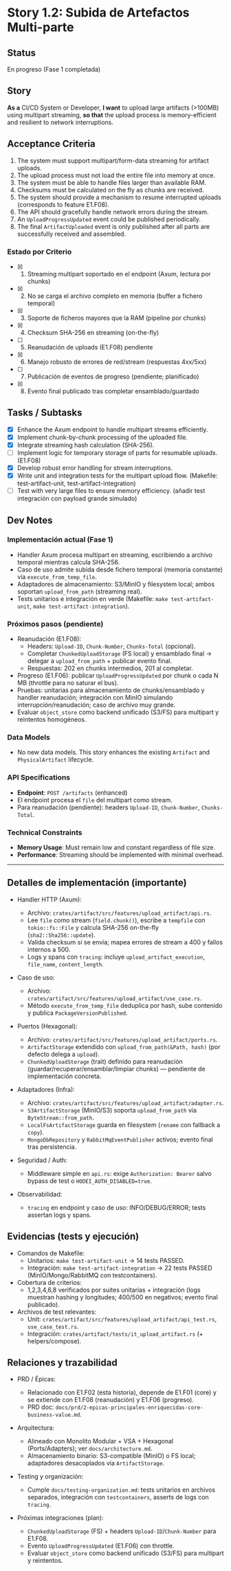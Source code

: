 # Story 1.2: Subida de Artefactos Multi-parte

## Status

En progreso (Fase 1 completada)

## Story

**As a** CI/CD System or Developer,
**I want** to upload large artifacts (>100MB) using multipart streaming,
**so that** the upload process is memory-efficient and resilient to network interruptions.

## Acceptance Criteria

1. The system must support multipart/form-data streaming for artifact uploads.
2. The upload process must not load the entire file into memory at once.
3. The system must be able to handle files larger than available RAM.
4. Checksums must be calculated on the fly as chunks are received.
5. The system should provide a mechanism to resume interrupted uploads (corresponds to feature E1.F08).
6. The API should gracefully handle network errors during the stream.
7. An `UploadProgressUpdated` event could be published periodically.
8. The final `ArtifactUploaded` event is only published after all parts are successfully received and assembled.

### Estado por Criterio

- [x] 1. Streaming multipart soportado en el endpoint (Axum, lectura por chunks)
- [x] 2. No se carga el archivo completo en memoria (buffer a fichero temporal)
- [x] 3. Soporte de ficheros mayores que la RAM (pipeline por chunks)
- [x] 4. Checksum SHA-256 en streaming (on-the-fly)
- [ ] 5. Reanudación de uploads (E1.F08) pendiente
- [x] 6. Manejo robusto de errores de red/stream (respuestas 4xx/5xx)
- [ ] 7. Publicación de eventos de progreso (pendiente; planificado)
- [x] 8. Evento final publicado tras completar ensamblado/guardado

## Tasks / Subtasks

- [x] Enhance the Axum endpoint to handle multipart streams efficiently.
- [x] Implement chunk-by-chunk processing of the uploaded file.
- [x] Integrate streaming hash calculation (SHA-256).
- [ ] Implement logic for temporary storage of parts for resumable uploads. (E1.F08)
- [x] Develop robust error handling for stream interruptions.
- [x] Write unit and integration tests for the multipart upload flow. (Makefile: test-artifact-unit, test-artifact-integration)
- [ ] Test with very large files to ensure memory efficiency. (añadir test integración con payload grande simulado)

## Dev Notes

### Implementación actual (Fase 1)
- Handler Axum procesa multipart en streaming, escribiendo a archivo temporal mientras calcula SHA-256.
- Caso de uso admite subida desde fichero temporal (memoria constante) vía `execute_from_temp_file`.
- Adaptadores de almacenamiento: S3/MinIO y filesystem local; ambos soportan `upload_from_path` (streaming real).
- Tests unitarios e integración en verde (Makefile: `make test-artifact-unit`, `make test-artifact-integration`).

### Próximos pasos (pendiente)
- Reanudación (E1.F08):
  - Headers: `Upload-ID`, `Chunk-Number`, `Chunks-Total` (opcional).
  - Completar `ChunkedUploadStorage` (FS local) y ensamblado final → delegar a `upload_from_path` + publicar evento final.
  - Respuestas: 202 en chunks intermedios, 201 al completar.
- Progreso (E1.F06): publicar `UploadProgressUpdated` por chunk o cada N MB (throttle para no saturar el bus).
- Pruebas: unitarias para almacenamiento de chunks/ensamblado y handler reanudación; integración con MinIO simulando interrupción/reanudación; caso de archivo muy grande.
- Evaluar `object_store` como backend unificado (S3/FS) para multipart y reintentos homogéneos.

### Data Models
- No new data models. This story enhances the existing `Artifact` and `PhysicalArtifact` lifecycle.

### API Specifications
- **Endpoint**: `POST /artifacts` (enhanced)
- El endpoint procesa el `file` del multipart como stream.
- Para reanudación (pendiente): headers `Upload-ID`, `Chunk-Number`, `Chunks-Total`.

### Technical Constraints
- **Memory Usage**: Must remain low and constant regardless of file size.
- **Performance**: Streaming should be implemented with minimal overhead.

---

## Detalles de implementación (importante)

- Handler HTTP (Axum):
  - Archivo: `crates/artifact/src/features/upload_artifact/api.rs`.
  - Lee `file` como stream (`field.chunk()`), escribe a `tempfile` con `tokio::fs::File` y calcula SHA-256 on-the-fly (`sha2::Sha256::update`).
  - Valida checksum si se envía; mapea errores de stream a 400 y fallos internos a 500.
  - Logs y spans con `tracing`: incluye `upload_artifact_execution`, `file_name`, `content_length`.

- Caso de uso:
  - Archivo: `crates/artifact/src/features/upload_artifact/use_case.rs`.
  - Método `execute_from_temp_file` deduplica por hash, sube contenido y publica `PackageVersionPublished`.

- Puertos (Hexagonal):
  - Archivo: `crates/artifact/src/features/upload_artifact/ports.rs`.
  - `ArtifactStorage` extendido con `upload_from_path(&Path, hash)` (por defecto delega a `upload`).
  - `ChunkedUploadStorage` (trait) definido para reanudación (guardar/recuperar/ensamblar/limpiar chunks) — pendiente de implementación concreta.

- Adaptadores (Infra):
  - Archivo: `crates/artifact/src/features/upload_artifact/adapter.rs`.
  - `S3ArtifactStorage` (MinIO/S3) soporta `upload_from_path` vía `ByteStream::from_path`.
  - `LocalFsArtifactStorage` guarda en filesystem (`rename` con fallback a `copy`).
  - `MongoDbRepository` y `RabbitMqEventPublisher` activos; evento final tras persistencia.

- Seguridad / Auth:
  - Middleware simple en `api.rs`: exige `Authorization: Bearer` salvo bypass de test o `HODEI_AUTH_DISABLED=true`.

- Observabilidad:
  - `tracing` en endpoint y caso de uso: INFO/DEBUG/ERROR; tests assertan logs y spans.

## Evidencias (tests y ejecución)

- Comandos de Makefile:
  - Unitarios: `make test-artifact-unit` → 14 tests PASSED.
  - Integración: `make test-artifact-integration` → 22 tests PASSED (MinIO/Mongo/RabbitMQ con testcontainers).
- Cobertura de criterios:
  - 1,2,3,4,6,8 verificados por suites unitarias + integración (logs muestran hashing y longitudes; 400/500 en negativos; evento final publicado).
- Archivos de test relevantes:
  - Unit: `crates/artifact/src/features/upload_artifact/api_test.rs`, `use_case_test.rs`.
  - Integración: `crates/artifact/tests/it_upload_artifact.rs` (+ helpers/compose).

## Relaciones y trazabilidad

- PRD / Épicas:
  - Relacionado con E1.F02 (esta historia), depende de E1.F01 (core) y se extiende con E1.F08 (reanudación) y E1.F06 (progreso).
  - PRD doc: `docs/prd/2-epicas-principales-enriquecidas-core-business-value.md`.

- Arquitectura:
  - Alineado con Monolito Modular + VSA + Hexagonal (Ports/Adapters); ver `docs/architecture.md`.
  - Almacenamiento binario: S3-compatible (MinIO) o FS local; adaptadores desacoplados vía `ArtifactStorage`.

- Testing y organización:
  - Cumple `docs/testing-organization.md`: tests unitarios en archivos separados, integración con `testcontainers`, asserts de logs con `tracing`.

- Próximas integraciones (plan):
  - `ChunkedUploadStorage` (FS) + headers `Upload-ID`/`Chunk-Number` para E1.F08.
  - Evento `UploadProgressUpdated` (E1.F06) con throttle.
  - Evaluar `object_store` como backend unificado (S3/FS) para multipart y reintentos.
